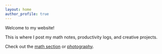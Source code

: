 ```yaml
---
layout: home
author_profile: true
---
```


Welcome to my website!

This is where I post my math notes, productivity logs, and creative projects.

Check out the [math section](/math) or [photography](/photos).
